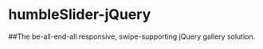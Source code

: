 humbleSlider-jQuery
===================

##The be-all-end-all responsive, swipe-supporting jQuery gallery solution.
